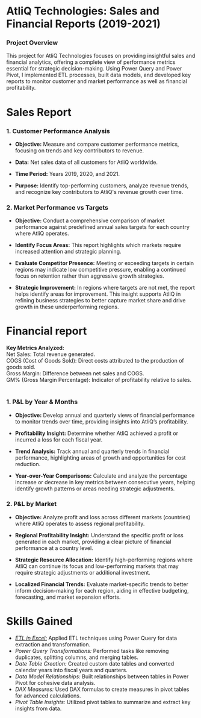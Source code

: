 # AtliQ Technologies: Sales and Financial Reports (2019-2021)
### Project Overview
This project for AtliQ Technologies focuses on providing insightful sales and financial analytics, offering a complete view of performance metrics essential for strategic decision-making. Using Power Query and Power Pivot, I implemented ETL processes, built data models, and developed key reports to monitor customer and market performance as well as financial profitability.

# Sales Report
### 1. Customer Performance Analysis<br>
- **Objective:** Measure and compare customer performance metrics, focusing on trends and key contributors to revenue.<br>

- **Data:** Net sales data of all customers for AtliQ worldwide.<br>

- **Time Period:** Years 2019, 2020, and 2021.<br>

- **Purpose:** Identify top-performing customers, analyze revenue trends, and recognize key contributors to AtliQ's revenue growth over time.<br>


### 2. Market Performance vs Targets<br>
- **Objective:** Conduct a comprehensive comparison of market performance against predefined annual sales targets for each country where AtliQ operates.<br>

- **Identify Focus Areas:** This report highlights which markets require increased attention and strategic planning.<br>

- **Evaluate Competitor Presence:** Meeting or exceeding targets in certain regions may indicate low competitive pressure, enabling a continued focus on retention rather than aggressive growth strategies.<br>

- **Strategic Improvement:** In regions where targets are not met, the report helps identify areas for improvement. This insight supports AtliQ in refining business strategies to better capture market share and drive growth in these underperforming regions.<br>



# Financial report<br>

**Key Metrics Analyzed:**<br>
Net Sales: Total revenue generated.<br>
COGS (Cost of Goods Sold): Direct costs attributed to the production of goods sold.<br>
Gross Margin: Difference between net sales and COGS.<br>
GM% (Gross Margin Percentage): Indicator of profitability relative to sales.<br>
<br>
### 1. P&L by Year & Months<br>
- **Objective:** Develop annual and quarterly views of financial performance to monitor trends over time, providing insights into AtliQ’s profitability.<br>

- **Profitability Insight:** Determine whether AtliQ achieved a profit or incurred a loss for each fiscal year.<br>

- **Trend Analysis:** Track annual and quarterly trends in financial performance, highlighting areas of growth and opportunities for cost reduction.<br>

- **Year-over-Year Comparisons:** Calculate and analyze the percentage increase or decrease in key metrics between consecutive years, helping identify growth patterns or areas needing strategic adjustments.<br>


### 2. P&L by Market<br>
- **Objective:** Analyze profit and loss across different markets (countries) where AtliQ operates to assess regional profitability.<br>

- **Regional Profitability Insight:** Understand the specific profit or loss generated in each market, providing a clear picture of financial performance at a country level.<BR>

- **Strategic Resource Allocation:** Identify high-performing regions where AtliQ can continue its focus and low-performing markets that may require strategic adjustments or additional investment.<br>

- **Localized Financial Trends:** Evaluate market-specific trends to better inform decision-making for each region, aiding in effective budgeting, forecasting, and market expansion efforts.<br>



# Skills Gained<br>
- <u>*ETL in Excel:*</u> Applied ETL techniques using Power Query for data extraction and transformation.<br>
- *Power Query Transformations:* Performed tasks like removing duplicates, splitting columns, and merging tables.<br>
- *Date Table Creation:* Created custom date tables and converted calendar years into fiscal years and quarters.<br>
- *Data Model Relationships:* Built relationships between tables in Power Pivot for cohesive data analysis.<br>
- *DAX Measures:* Used DAX formulas to create measures in pivot tables for advanced calculations.<br>
- *Pivot Table Insights:* Utilized pivot tables to summarize and extract key insights from data.<br>
